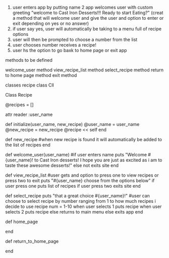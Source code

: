 1. user enters app by putting name 
2 app  welcomes user with custom greeting  "welcome to Cast Iron Desserts!!! Ready to start Eating?" (creat a method that will welcome user and give the user and option to enter or exit depending on yes or no answer)
3. if user say yes, user will automatically be taking to a menu full of recipe options 
4. user will then be prompted to choose a number from the list 
5. user chooses number receives a recipe! 
6. user hs the option to go baxk to home page or exit app 


methods to be defined 

welcome_user method 
view_recipe_list method 
select_recipe method 
return to home page method 
exit method 

classes
recipe class
ClI 

Class Recipe 

@recipes = []

attr reader :user_name 

def initialize(user_name, new_recipe)
@user_name = user_name 
@new_recipe = new_recipe
@recipe << self 
end 


def new_recipe
#when new  recipe is found it will automatically be added to the list of recipes 
end 

def welcome_user(user_name)
 #if user enters name 
 puts "Welcome #{user_name}! to Cast Iron desserts! I hope you are just as excited as i am to taste these awesome desserts!"
else 
 not exits site 
end 


def view_recipe_list 
#user gets and option to press one to view recipes or press two to exit 
puts "#{user_name} choose from the options below"
if user press one 
puts list of recipes 
if user press two 
exits site 
end 

def select_recipe 
puts "that a great choice #{user_name}!"
#user can choose to select recipe by number ranging from 1 to how much recipes i decide to use 
recipe num = 1-10
when user selects 1
puts recipe 
when user selects 2 puts recipe 
else returns to main menu
else exits app 
end 

def home_page

end 

def return_to_home_page


end 
